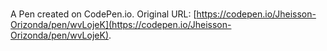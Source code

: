 # 

A Pen created on CodePen.io. Original URL: [https://codepen.io/Jheisson-Orizonda/pen/wvLojeK](https://codepen.io/Jheisson-Orizonda/pen/wvLojeK).


